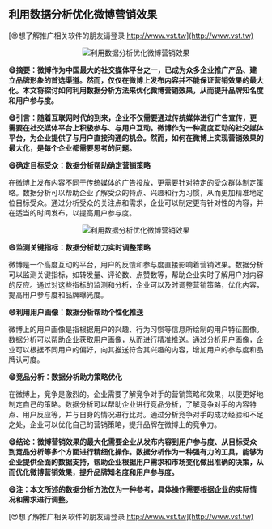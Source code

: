 ## **利用数据分析优化微博营销效果**

[😍想了解推广相关软件的朋友请登录 http://www.vst.tw](http://www.vst.tw)

 <center><img src="https://vst.tw/MP4/tuiguang/png/4.png" alt="利用数据分析优化微博营销效果"></center>

**😄摘要：微博作为中国最大的社交媒体平台之一，已成为众多企业推广产品、建立品牌形象的首选渠道。然而，仅仅在微博上发布内容并不能保证营销效果的最大化。本文将探讨如何利用数据分析方法来优化微博营销效果，从而提升品牌知名度和用户参与度。**

**😄引言：随着互联网时代的到来，企业不仅需要通过传统媒体进行广告宣传，更需要在社交媒体平台上积极参与、与用户互动。微博作为一种高度互动的社交媒体平台，为企业提供了与用户直接沟通的机会。然而，如何在微博上实现营销效果的最大化，是每个企业都需要思考的问题。**

**😄确定目标受众：数据分析帮助确定营销策略**

在微博上发布内容不同于传统媒体的广告投放，更需要针对特定的受众群体制定策略。数据分析可以帮助企业了解受众的特点、兴趣和行为习惯，从而更加精准地定位目标受众。通过分析受众的关注点和需求，企业可以制定更有针对性的内容，并在适当的时间发布，以提高用户参与度。

 <center><img src="https://vst.tw/MP4/tuiguang/png/0.png" alt="利用数据分析优化微博营销效果"></center>

**😄监测关键指标：数据分析助力实时调整策略**

微博是一个高度互动的平台，用户的反馈和参与度直接影响着营销效果。数据分析可以监测关键指标，如转发量、评论数、点赞数等，帮助企业实时了解用户对内容的反应。通过对这些指标的监测和分析，企业可以及时调整营销策略，优化内容，提高用户参与度和品牌曝光度。

**😄利用用户画像：数据分析帮助个性化推送**

微博上的用户画像是指根据用户的兴趣、行为习惯等信息所绘制的用户特征图像。数据分析可以帮助企业获取用户画像，从而进行精准推送。通过分析用户画像，企业可以根据不同用户的偏好，向其推送符合其兴趣的内容，增加用户的参与度和品牌认可度。

**😄竞品分析：数据分析助力策略优化**

在微博上，竞争是激烈的。企业需要了解竞争对手的营销策略和效果，以便更好地制定自己的策略。数据分析可以帮助企业进行竞品分析，了解竞争对手的内容特点、用户反应等，并与自身的情况进行比对。通过分析竞争对手的成功经验和不足之处，企业可以优化自己的营销策略，提升品牌在微博上的竞争力。

**😄结论：微博营销效果的最大化需要企业从发布内容到用户参与度、从目标受众到竞品分析等多个方面进行精细化操作。数据分析作为一种强有力的工具，能够为企业提供全面的数据支持，帮助企业根据用户需求和市场变化做出准确的决策，从而优化微博营销效果，提升品牌知名度和用户参与度。**

**😄注：本文所述的数据分析方法仅为一种参考，具体操作需要根据企业的实际情况和需求进行调整。**

[😍想了解推广相关软件的朋友请登录 http://www.vst.tw](http://www.vst.tw)



